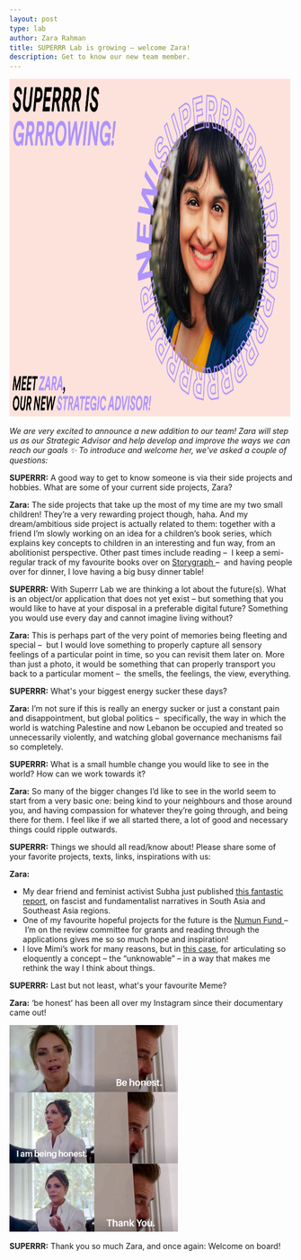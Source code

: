 ```yaml
---
layout: post
type: lab
author: Zara Rahman
title: SUPERRR Lab is growing – welcome Zara!
description: Get to know our new team member. 
---
```


<img src="/assets/img/blog/banner_zara.jpg" alt="Portrait of Zara" width="500" height="600">
<p><em>We are very excited to announce a new addition to our team! Zara will step us as our Strategic Advisor and help develop and improve the ways we can reach our goals ✨ To introduce and welcome her, we've asked a couple of questions: </em></p>

<p><b>SUPERRR:</b> A good way to get to know someone is via their side projects and hobbies. What are some of your current side projects, Zara?
</p>
<p><b>Zara:</b> The side projects that take up the most of my time are my two small children! They’re a very rewarding project though, haha. And my dream/ambitious side project is actually related to them: together with a friend I’m slowly working on an idea for a children’s book series, which explains key concepts to children in an interesting and fun way, from an abolitionist perspective. Other past times include reading –  I keep a semi-regular track of my favourite books over on <a href="https://app.thestorygraph.com/profile/zararah">Storygraph </a>   –  and having people over for dinner, I love having a big busy dinner table!</p>

<p><b>SUPERRR:</b> With Superrr Lab we are thinking a lot about the future(s). What is an object/or application that does not yet exist – but something that you would like to have at your disposal in a preferable digital future? Something you would use every day and cannot imagine living without?
</p>
<p><b>Zara:</b> This is perhaps part of the very point of memories being fleeting and special –  but I would love something to properly capture all sensory feelings of a particular point in time, so you can revisit them later on. More than just a photo, it would be something that can properly transport you back to a particular moment –  the smells, the feelings, the view, everything. 
</p>
  
<p><b>SUPERRR:</b> What's your biggest energy sucker these days?</p>

<p><b>Zara:</b> I’m not sure if this is really an energy sucker or just a constant pain and disappointment, but global politics –  specifically, the way in which the world is watching Palestine and now Lebanon be occupied and treated so unnecessarily violently, and watching global governance mechanisms fail so completely. </p>

<p><b>SUPERRR:</b> What is a small humble change you would like to see in the world? How can we work towards it?</p>

<p><b>Zara:</b> So many of the bigger changes I’d like to see in the world seem to start from a very basic one: being kind to your neighbours and those around you, and having compassion for whatever they’re going through, and being there for them. I feel like if we all started there, a lot of good and necessary things could ripple outwards.</p>

<p><b>SUPERRR:</b> Things we should all read/know about! Please share some of your favorite projects, texts, links, inspirations with us:
</p>

<p><b>Zara:</b> 
<ul><li>My dear friend and feminist activist Subha just published <a href="https://wearenoor.org/roots-of-hate-ssea/">this fantastic report</a>, on fascist and fundamentalist narratives in South Asia and Southeast Asia regions.</li>

<li>One of my favourite hopeful projects for the future is the <a href="https://numun.fund/"> Numun Fund </a>–  I’m on the review committee for grants and reading through the applications gives me so so much hope and inspiration!</li>

<li>I love Mimi’s work for many reasons, but in  <a href="https://www.e-flux.com/architecture/spatial-computing/593493/the-end-of-a-world-as-we-knew-it/">this case</a>, for articulating so eloquently a concept – the “unknowable” – in a way that makes me rethink the way I think about things.</li></ul>


<p><b>SUPERRR:</b> Last but not least, what's your favourite Meme?</p>
<p><b>Zara:</b> ‘be honest’ has been all over my Instagram since their documentary came out! 
</p>
<img src="/assets/img/blog/behonest.jpg" alt="behonest_memetemplate" style="max-width: 300px;">

<p><b>SUPERRR:</b> Thank you so much Zara, and once again: Welcome on board!</p>
